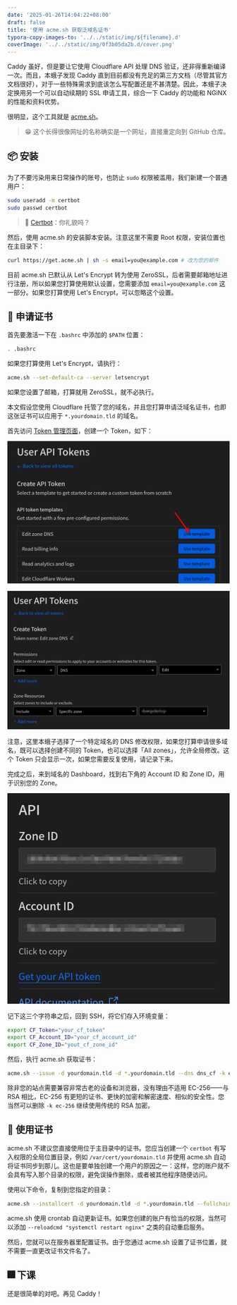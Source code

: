 ```yaml
---
date: '2025-01-26T14:04:22+08:00'
draft: false
title: '使用 acme.sh 获取泛域名证书'
typora-copy-images-to: '../../static/img/${filename}.d'
coverImage: '../../static/img/0f3b05da2b.d/cover.png'
---
```


Caddy 虽好，但是要让它使用 Cloudflare API 处理 DNS 验证，还非得重新编译一次。而且，本蛾子发现 Caddy 直到目前都没有充足的第三方文档（尽管其官方文档很好），对于一些特殊需求到底该怎么写配置还是不甚清楚。因此，本蛾子决定换用另一个可以自动续期的 SSL 申请工具，综合一下 Caddy 的功能和 NGiNX 的性能和资料优势。

很明显，这个工具就是 [acme.sh](https://acme.sh)。

> 😁 这个长得很像网址的名称确实是一个网址，直接重定向到 GitHub 仓库。

## 📦 安装

为了不要污染用来日常操作的账号，也防止 `sudo` 权限被滥用，我们新建一个普通用户：

```bash
sudo useradd -m certbot
sudo passwd certbot
```

> 🤖 [Certbot](https://certbot.eff.org/)：你礼貌吗？

然后，使用 acme.sh 的安装脚本安装。注意这里不需要 Root 权限，安装位置也在主目录下：

```bash
curl https://get.acme.sh | sh -s email=you@example.com # 改为您的邮件
```

目前 acme.sh 已默认从 Let's Encrypt 转为使用 ZeroSSL，后者需要邮箱地址进行注册，所以如果您打算使用默认设置，您需要添加 `email=you@example.com` 这一部分。如果您打算使用 Let's Encrypt，可以忽略这个设置。

## 🏅 申请证书

首先要激活一下在 `.bashrc` 中添加的 `$PATH` 位置：

```bash
. .bashrc
```

如果您打算使用 Let's Encrypt，请执行：

```bash
acme.sh --set-default-ca --server letsencrypt
```

如果您设置了邮箱，打算就用 ZeroSSL，就不必执行。

本文假设您使用 Cloudflare 托管了您的域名，并且您打算申请泛域名证书，也即这张证书可以应用于 `*.yourdomain.tld` 的域名。

首先访问 [Token 管理页面](https://dash.cloudflare.com/profile/api-tokens)，创建一个 Token，如下：

![image-20250126141845981](../../static/img/0f3b05da2b.d/image-20250126141845981.png)

![image-20250126141913456](../../static/img/0f3b05da2b.d/image-20250126141913456.png)

注意，这里本蛾子选择了一个特定域名的 DNS 修改权限，如果您打算申请很多域名，既可以选择创建不同的 Token，也可以选择「All zones」，允许全局修改。这个 Token 只会显示一次，如果您需要反复使用，请记录下来。

完成之后，来到域名的 Dashboard，找到右下角的 Account ID 和 Zone ID，用于识别您的 Zone。

![image-20250126142127574](../../static/img/0f3b05da2b.d/image-20250126142127574.png)

记下这三个字符串之后，回到 SSH，将它们存入环境变量：

```bash
export CF_Token="your_cf_token"
export CF_Account_ID="your_cf_account_id"
export CF_Zone_ID="yout_cf_zone_id"
```

然后，执行 acme.sh 获取证书：

```bash
acme.sh --issue -d yourdomain.tld -d *.yourdomain.tld --dns dns_cf -k ec-256
```

除非您的站点需要兼容非常古老的设备和浏览器，没有理由不适用 EC-256——与 RSA 相比，EC-256 有更短的证书、更快的加密和解密速度、相似的安全性。您当然可以删除 `-k ec-256` 继续使用传统的 RSA 加密。

## 🔨 使用证书

acme.sh 不建议您直接使用位于主目录中的证书。您应当创建一个 `certbot` 有写入权限的全局位置目录，例如 `/var/cert/yourdomain.tld` 并使用 acme.sh 自动将证书同步到那儿。这也是要单独创建一个用户的原因之一：这样，您的账户就不会具有写入那个目录的权限，避免误操作删除，或者被其他程序随便访问。

使用以下命令，复制到您指定的目录：

```bash
acme.sh --installcert -d yourdomain.tld -d *.yourdomain.tld --fullchain-file /var/cert/yourdomain.tld/public.crt --key-file /var/cert/yourdomain.tld/private.key --ecc
```

acme.sh 使用 crontab 自动更新证书。如果您创建的账户有恰当的权限，当然可以添加 `--reloadcmd "systemctl restart nginx"` 之类的自动重启服务。

然后，您就可以在服务器里配置证书。由于您通过 acme.sh 设置了证书位置，就不需要一直更改证书文件名了。

## 🎆 下课

还是很简单的对吧。再见 Caddy！
